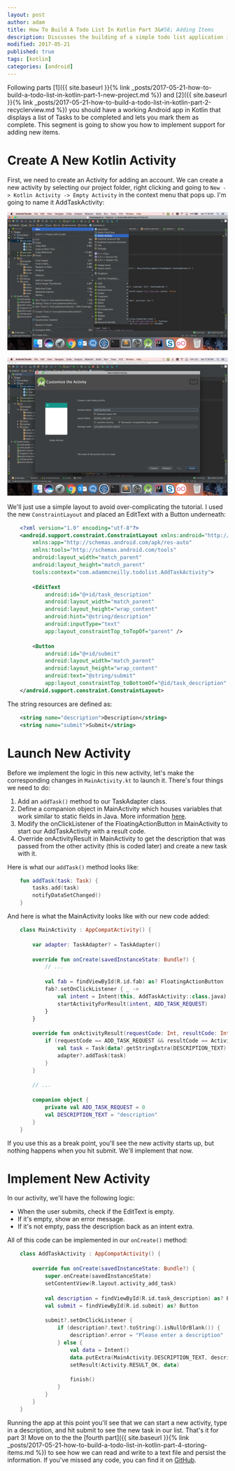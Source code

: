 ```yaml
---
layout: post
author: adam
title: How To Build A Todo List In Kotlin Part 3&#58; Adding Items
description: Discusses the building of a simple todo list application in Kotlin.
modified: 2017-05-21
published: true
tags: [kotlin]
categories: [android]
---
```


Following parts [1]({{ site.baseurl }}{% link _posts/2017-05-21-how-to-build-a-todo-list-in-kotlin-part-1-new-project.md %}) and [2]({{ site.baseurl }}{% link _posts/2017-05-21-how-to-build-a-todo-list-in-kotlin-part-2-recyclerview.md %}) you should have a working Android app in Kotlin that displays a list of Tasks to be completed and lets you mark them as complete. This segment is going to show you how to implement support for adding new items.

<!--more-->

# Create A New Kotlin Activity

First, we need to create an Activity for adding an account. We can create a new activity by selecting our project folder, right clicking and going to `New -> Kotlin Activity -> Empty Activity` in the context menu that pops up. I'm going to name it AddTaskActivity:

![AndroidEssence](/images/kotlin/new-activity-1.png)

![AndroidESsence](/images/kotlin/new-activity-2.png)

We'll just use a simple layout to avoid over-complicating the tutorial. I used the new `ConstraintLayout` and placed an EditText with a Button underneath:

```xml
	<?xml version="1.0" encoding="utf-8"?>
	<android.support.constraint.ConstraintLayout xmlns:android="http://schemas.android.com/apk/res/android"
	    xmlns:app="http://schemas.android.com/apk/res-auto"
	    xmlns:tools="http://schemas.android.com/tools"
	    android:layout_width="match_parent"
	    android:layout_height="match_parent"
	    tools:context="com.adammcneilly.todolist.AddTaskActivity">

	    <EditText
	        android:id="@+id/task_description"
	        android:layout_width="match_parent"
	        android:layout_height="wrap_content"
	        android:hint="@string/description"
	        android:inputType="text"
	        app:layout_constraintTop_toTopOf="parent" />

	    <Button
	        android:id="@+id/submit"
	        android:layout_width="match_parent"
	        android:layout_height="wrap_content"
	        android:text="@string/submit"
	        app:layout_constraintTop_toBottomOf="@id/task_description" />
	</android.support.constraint.ConstraintLayout>
```

The string resources are defined as:

```xml
	<string name="description">Description</string>
	<string name="submit">Submit</string>
```

# Launch New Activity

Before we implement the logic in this new activity, let's make the corresponding changes in `MainActivity.kt` to launch it. There's four things we need to do:

1. Add an `addTask()` method to our TaskAdapter class.
2. Define a companion object in MainActivity which houses variables that work similar to static fields in Java. More information [here](https://kotlinlang.org/docs/reference/object-declarations.html#companion-objects).
3. Modify the onClickListener of the FloatingActionButton in MainActivity to start our AddTaskActivity with a result code.
4. Override onActivityResult in MainActivity to get the description that was passed from the other activity (this is coded later) and create a new task with it.

Here is what our `addTask()` method looks like:

```kotlin
	fun addTask(task: Task) {
	    tasks.add(task)
	    notifyDataSetChanged()
	}
```

And here is what the MainActivity looks like with our new code added:

```kotlin
	class MainActivity : AppCompatActivity() {

	    var adapter: TaskAdapter? = TaskAdapter()

	    override fun onCreate(savedInstanceState: Bundle?) {
	        // ...

	        val fab = findViewById(R.id.fab) as? FloatingActionButton
	        fab?.setOnClickListener { _ ->
	            val intent = Intent(this, AddTaskActivity::class.java)
	            startActivityForResult(intent, ADD_TASK_REQUEST)
	        }
	    }

	    override fun onActivityResult(requestCode: Int, resultCode: Int, data: Intent?) {
	        if (requestCode == ADD_TASK_REQUEST && resultCode == Activity.RESULT_OK) {
	            val task = Task(data?.getStringExtra(DESCRIPTION_TEXT).orEmpty())
	            adapter?.addTask(task)
	        }
	    }

	    // ...

	    companion object {
	    	private val ADD_TASK_REQUEST = 0
	        val DESCRIPTION_TEXT = "description"
	    }
	}
```

If you use this as a break point, you'll see the new activity starts up, but nothing happens when you hit submit. We'll implement that now.

# Implement New Activity

In our activity, we'll have the following logic:

* When the user submits, check if the EditText is empty.
* If it's empty, show an error message.
* If it's not empty, pass the description back as an intent extra.

All of this code can be implemented in our `onCreate()` method:

```kotlin
	class AddTaskActivity : AppCompatActivity() {

	    override fun onCreate(savedInstanceState: Bundle?) {
	        super.onCreate(savedInstanceState)
	        setContentView(R.layout.activity_add_task)
	        
	        val description = findViewById(R.id.task_description) as? EditText
	        val submit = findViewById(R.id.submit) as? Button
	        
	        submit?.setOnClickListener { 
	            if (description?.text?.toString().isNullOrBlank()) {
	                description?.error = "Please enter a description"
	            } else {
	                val data = Intent()
	                data.putExtra(MainActivity.DESCRIPTION_TEXT, description?.text.toString())
	                setResult(Activity.RESULT_OK, data)
	                
	                finish()
	            }
	        }
	    }
	}
```

Running the app at this point you'll see that we can start a new activity, type in a description, and hit submit to see the new task in our list. That's it for part 3! Move on to the the [fourth part]({{ site.baseurl }}{% link _posts/2017-05-21-how-to-build-a-todo-list-in-kotlin-part-4-storing-items.md %}) to see how we can read and write to a text file and persist the information. If you've missed any code, you can find it on [GitHub](http://github.com/AdamMc331/todo-kotlin).